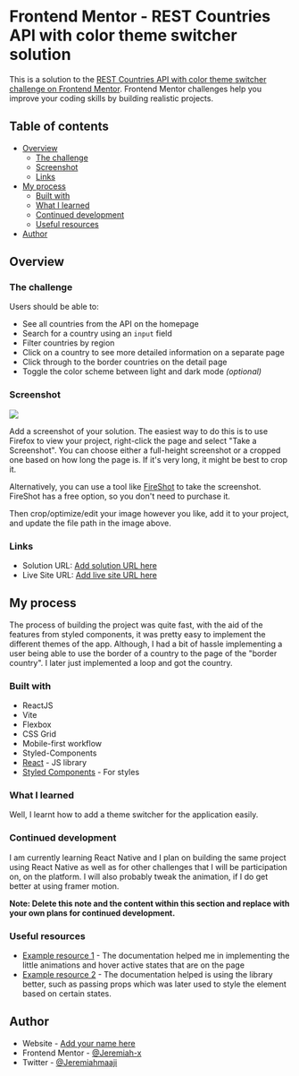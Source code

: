# Frontend Mentor - REST Countries API with color theme switcher solution

This is a solution to the [REST Countries API with color theme switcher challenge on Frontend Mentor](https://www.frontendmentor.io/challenges/rest-countries-api-with-color-theme-switcher-5cacc469fec04111f7b848ca). Frontend Mentor challenges help you improve your coding skills by building realistic projects. 

## Table of contents

- [Overview](#overview)
  - [The challenge](#the-challenge)
  - [Screenshot](#screenshot)
  - [Links](#links)
- [My process](#my-process)
  - [Built with](#built-with)
  - [What I learned](#what-i-learned)
  - [Continued development](#continued-development)
  - [Useful resources](#useful-resources)
- [Author](#author)

## Overview

### The challenge

Users should be able to:

- See all countries from the API on the homepage
- Search for a country using an `input` field
- Filter countries by region
- Click on a country to see more detailed information on a separate page
- Click through to the border countries on the detail page
- Toggle the color scheme between light and dark mode *(optional)*

### Screenshot

![](./screenshot.jpg)

Add a screenshot of your solution. The easiest way to do this is to use Firefox to view your project, right-click the page and select "Take a Screenshot". You can choose either a full-height screenshot or a cropped one based on how long the page is. If it's very long, it might be best to crop it.

Alternatively, you can use a tool like [FireShot](https://getfireshot.com/) to take the screenshot. FireShot has a free option, so you don't need to purchase it. 

Then crop/optimize/edit your image however you like, add it to your project, and update the file path in the image above.



### Links

- Solution URL: [Add solution URL here](https://github.com/Jeremiah-x/frontendmentor-rest-countries)
- Live Site URL: [Add live site URL here](https://rest-countries-one-dun.vercel.app/)

## My process

The process of building the project was quite fast, with the aid of the features from styled components, it was pretty easy to implement the different themes of the app. Although, I had a bit of hassle implementing a user being able to use the border of a country to the page of the "border country". I later just implemented a loop and got the country.

### Built with

- ReactJS
- Vite
- Flexbox
- CSS Grid
- Mobile-first workflow
- Styled-Components
- [React](https://reactjs.org/) - JS library
- [Styled Components](https://styled-components.com/) - For styles

### What I learned

Well, I learnt how to add a theme switcher for the application easily.

### Continued development

I am currently learning React Native and I plan on building the same project using React Native as well as for other challenges that I will be participation on, on the platform.
I will also probably tweak the animation, if I do get better at using framer motion.

**Note: Delete this note and the content within this section and replace with your own plans for continued development.**

### Useful resources

- [Example resource 1](https://www.framer.com) - The documentation helped me in implementing the little animations and hover active states that are on the page
- [Example resource 2](https://www.example.com) - The documentation helped is using the library better, such as passing props which was later used to style the element based on certain states.

## Author

- Website - [Add your name here](https://www.your-site.com)
- Frontend Mentor - [@Jeremiah-x](https://www.frontendmentor.io/profile/Jeremiah-x)
- Twitter - [@Jeremiahmaaji](https://x.com/Jeremiahmaaji)
